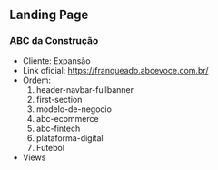 ## Landing Page 

### ABC da Construção

- Cliente: Expansão
- Link oficial: https://franqueado.abcevoce.com.br/
- Ordem:
    1. header-navbar-fullbanner
    2. first-section
    3. modelo-de-negocio
    4. abc-ecommerce
    5. abc-fintech
    6. plataforma-digital
    7. Futebol
- Views
